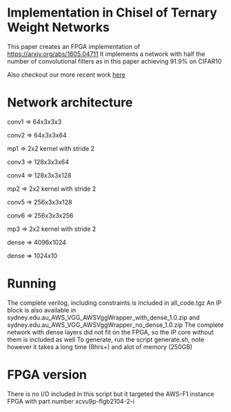 # Implementation in Chisel of Ternary Weight Networks

This paper creates an FPGA implementation of https://arxiv.org/abs/1605.04711
It implements a network with half the number of convolutional filters as in this paper achieving 91.9% on CIFAR10

Also checkout our more recent work [here](https://github.com/da-steve101/twn_generator)

# Network architecture
conv1 => 64x3x3x3

conv2 => 64x3x3x64

mp1 => 2x2 kernel with stride 2

conv3 => 128x3x3x64

conv4 => 128x3x3x128

mp2 => 2x2 kernel with stride 2

conv5 => 256x3x3x128

conv6 => 256x3x3x256

mp3 => 2x2 kernel with stride 2

dense => 4096x1024

dense => 1024x10

# Running
The complete verilog, including constraints is included in all_code.tgz
An IP block is also available in sydney.edu.au_AWS_VGG_AWSVggWrapper_with_dense_1.0.zip and sydney.edu.au_AWS_VGG_AWSVggWrapper_no_dense_1.0.zip
The complete network with dense layers did not fit on the FPGA, so the IP core without them is included as well
To generate, run the script generate.sh, note however it takes a long time (8hrs+) and alot of memory (250GB)

# FPGA version
There is no I/O included in this script but it targeted the AWS-F1 instance FPGA with part number xcvu9p-flgb2104-2-i

